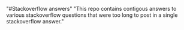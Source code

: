 "#Stackoverflow answers" "This repo contains contigous answers to various stackoverflow questions that were too long to post in a single stackoverflow answer." 
